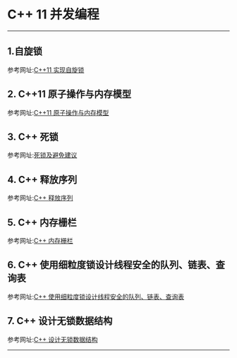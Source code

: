 # C++ 11 并发编程 
---
## 1.自旋锁 
参考网址:[C++11 实现自旋锁](https://blog.csdn.net/wangdamingll/article/details/104432321)  

## 2. C++11 原子操作与内存模型
参考网址:[C++11 原子操作与内存模型](https://blog.csdn.net/wangdamingll/article/details/104446740)    

## 3. C++ 死锁
参考网址:[死锁及避免建议](https://blog.csdn.net/wangdamingll/article/details/106842872)   

## 4. C++ 释放序列
参考网址:[C++ 释放序列](https://blog.csdn.net/wangdamingll/article/details/107023156)        

## 5. C++ 内存栅栏
参考网址:[C++ 内存栅栏](https://blog.csdn.net/wangdamingll/article/details/107024941)     

## 6. C++ 使用细粒度锁设计线程安全的队列、链表、查询表
参考网址:[C++ 使用细粒度锁设计线程安全的队列、链表、查询表](https://blog.csdn.net/wangdamingll/article/details/107086966)   

## 7. C++ 设计无锁数据结构
参考网址:[C++ 设计无锁数据结构](https://blog.csdn.net/wangdamingll/article/details/107178347)    

---
